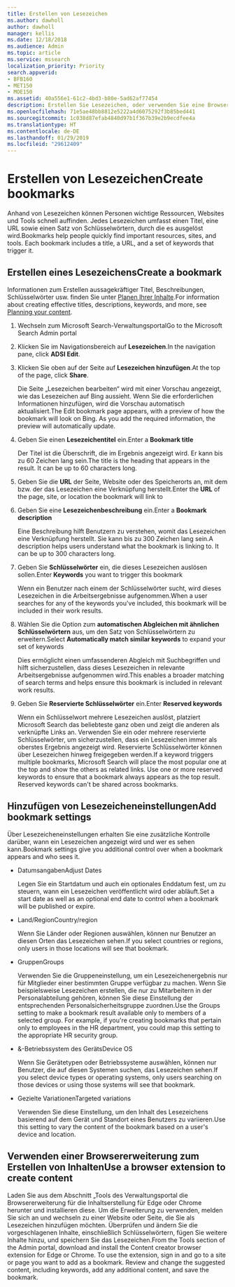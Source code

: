 ```yaml
---
title: Erstellen von Lesezeichen
ms.author: dawholl
author: dawholl
manager: kellis
ms.date: 12/18/2018
ms.audience: Admin
ms.topic: article
ms.service: mssearch
localization_priority: Priority
search.appverid:
- BFB160
- MET150
- MOE150
ms.assetid: 40a556e1-61c2-4bd3-b80e-5ad62af77454
description: Erstellen Sie Lesezeichen, oder verwenden Sie eine Browsererweiterung, um diese zu Ihren Microsoft Search-Arbeitsergebnissen hinzuzufügen.
ms.openlocfilehash: 71e5ae48bb8812e5222a4d6075292f3b85bed441
ms.sourcegitcommit: 1c038d87efab4840d97b1f367b39e2b9ecdfee4a
ms.translationtype: HT
ms.contentlocale: de-DE
ms.lasthandoff: 01/29/2019
ms.locfileid: "29612409"
---
```

# <a name="create-bookmarks"></a><span data-ttu-id="07334-103">Erstellen von Lesezeichen</span><span class="sxs-lookup"><span data-stu-id="07334-103">Create bookmarks</span></span>

<span data-ttu-id="07334-p101">Anhand von Lesezeichen können Personen wichtige Ressourcen, Websites und Tools schnell auffinden. Jedes Lesezeichen umfasst einen Titel, eine URL sowie einen Satz von Schlüsselwörtern, durch die es ausgelöst wird.</span><span class="sxs-lookup"><span data-stu-id="07334-p101">Bookmarks help people quickly find important resources, sites, and tools. Each bookmark includes a title, a URL, and a set of keywords that trigger it.</span></span>
  
## <a name="create-a-bookmark"></a><span data-ttu-id="07334-106">Erstellen eines Lesezeichens</span><span class="sxs-lookup"><span data-stu-id="07334-106">Create a bookmark</span></span>

<span data-ttu-id="07334-107">Informationen zum Erstellen aussagekräftiger Titel, Beschreibungen, Schlüsselwörter usw. finden Sie unter [Planen Ihrer Inhalte](plan-your-content.md).</span><span class="sxs-lookup"><span data-stu-id="07334-107">For information about creating effective titles, descriptions, keywords, and more, see [Planning your content](plan-your-content.md).</span></span>
  
1. <span data-ttu-id="07334-108">Wechseln zum Microsoft Search-Verwaltungsportal</span><span class="sxs-lookup"><span data-stu-id="07334-108">Go to the Microsoft Search Admin portal</span></span>
    
2. <span data-ttu-id="07334-109">Klicken Sie im Navigationsbereich auf **Lesezeichen**.</span><span class="sxs-lookup"><span data-stu-id="07334-109">In the navigation pane, click **ADSI Edit**.</span></span>
    
3. <span data-ttu-id="07334-110">Klicken Sie oben auf der Seite auf **Lesezeichen hinzufügen**.</span><span class="sxs-lookup"><span data-stu-id="07334-110">At the top of the page, click **Share**.</span></span>
    
    <span data-ttu-id="07334-p102">Die Seite „Lesezeichen bearbeiten“ wird mit einer Vorschau angezeigt, wie das Lesezeichen auf Bing aussieht. Wenn Sie die erforderlichen Informationen hinzufügen, wird die Vorschau automatisch aktualisiert.</span><span class="sxs-lookup"><span data-stu-id="07334-p102">The Edit bookmark page appears, with a preview of how the bookmark will look on Bing. As you add the required information, the preview will automatically update.</span></span>
    
4. <span data-ttu-id="07334-113">Geben Sie einen **Lesezeichentitel** ein.</span><span class="sxs-lookup"><span data-stu-id="07334-113">Enter a **Bookmark title**</span></span>
    
    <span data-ttu-id="07334-p103">Der Titel ist die Überschrift, die im Ergebnis angezeigt wird. Er kann bis zu 60 Zeichen lang sein.</span><span class="sxs-lookup"><span data-stu-id="07334-p103">The title is the heading that appears in the result. It can be up to 60 characters long.</span></span>
    
5. <span data-ttu-id="07334-116">Geben Sie die **URL** der Seite, Website oder des Speicherorts an, mit dem bzw. der das Lesezeichen eine Verknüpfung herstellt.</span><span class="sxs-lookup"><span data-stu-id="07334-116">Enter the **URL** of the page, site, or location the bookmark will link to</span></span> 
    
6. <span data-ttu-id="07334-117">Geben Sie eine **Lesezeichenbeschreibung** ein.</span><span class="sxs-lookup"><span data-stu-id="07334-117">Enter a **Bookmark description**</span></span>
    
    <span data-ttu-id="07334-p104">Eine Beschreibung hilft Benutzern zu verstehen, womit das Lesezeichen eine Verknüpfung herstellt. Sie kann bis zu 300 Zeichen lang sein.</span><span class="sxs-lookup"><span data-stu-id="07334-p104">A description helps users understand what the bookmark is linking to. It can be up to 300 characters long.</span></span>
    
7. <span data-ttu-id="07334-120">Geben Sie **Schlüsselwörter** ein, die dieses Lesezeichen auslösen sollen.</span><span class="sxs-lookup"><span data-stu-id="07334-120">Enter **Keywords** you want to trigger this bookmark</span></span> 
    
    <span data-ttu-id="07334-121">Wenn ein Benutzer nach einem der Schlüsselwörter sucht, wird dieses Lesezeichen in die Arbeitsergebnisse aufgenommen.</span><span class="sxs-lookup"><span data-stu-id="07334-121">When a user searches for any of the keywords you've included, this bookmark will be included in their work results.</span></span>
    
8. <span data-ttu-id="07334-122">Wählen Sie die Option zum **automatischen Abgleichen mit ähnlichen Schlüsselwörtern** aus, um den Satz von Schlüsselwörtern zu erweitern.</span><span class="sxs-lookup"><span data-stu-id="07334-122">Select **Automatically match similar keywords** to expand your set of keywords</span></span> 
    
    <span data-ttu-id="07334-123">Dies ermöglicht einen umfassenderen Abgleich mit Suchbegriffen und hilft sicherzustellen, dass dieses Lesezeichen in relevante Arbeitsergebnisse aufgenommen wird.</span><span class="sxs-lookup"><span data-stu-id="07334-123">This enables a broader matching of search terms and helps ensure this bookmark is included in relevant work results.</span></span>
    
9. <span data-ttu-id="07334-124">Geben Sie **Reservierte Schlüsselwörter** ein.</span><span class="sxs-lookup"><span data-stu-id="07334-124">Enter **Reserved keywords**</span></span>
    
    <span data-ttu-id="07334-p105">Wenn ein Schlüsselwort mehrere Lesezeichen auslöst, platziert Microsoft Search das beliebteste ganz oben und zeigt die anderen als verknüpfte Links an. Verwenden Sie ein oder mehrere reservierte Schlüsselwörter, um sicherzustellen, dass ein Lesezeichen immer als oberstes Ergebnis angezeigt wird. Reservierte Schlüsselwörter können über Lesezeichen hinweg freigegeben werden.</span><span class="sxs-lookup"><span data-stu-id="07334-p105">If a keyword triggers multiple bookmarks, Microsoft Search will place the most popular one at the top and show the others as related links. Use one or more reserved keywords to ensure that a bookmark always appears as the top result. Reserved keywords can't be shared across bookmarks.</span></span>
    
## <a name="add-bookmark-settings"></a><span data-ttu-id="07334-128">Hinzufügen von Lesezeicheneinstellungen</span><span class="sxs-lookup"><span data-stu-id="07334-128">Add bookmark settings</span></span>

<span data-ttu-id="07334-129">Über Lesezeicheneinstellungen erhalten Sie eine zusätzliche Kontrolle darüber, wann ein Lesezeichen angezeigt wird und wer es sehen kann.</span><span class="sxs-lookup"><span data-stu-id="07334-129">Bookmark settings give you additional control over when a bookmark appears and who sees it.</span></span>
  
- <span data-ttu-id="07334-130">Datumsangaben</span><span class="sxs-lookup"><span data-stu-id="07334-130">Adjust Dates</span></span>
    
    <span data-ttu-id="07334-131">Legen Sie ein Startdatum und auch ein optionales Enddatum fest, um zu steuern, wann ein Lesezeichen veröffentlicht wird oder abläuft.</span><span class="sxs-lookup"><span data-stu-id="07334-131">Set a start date as well as an optional end date to control when a bookmark will be published or expire.</span></span> 
    
- <span data-ttu-id="07334-132">Land/Region</span><span class="sxs-lookup"><span data-stu-id="07334-132">Country/region</span></span>
    
    <span data-ttu-id="07334-133">Wenn Sie Länder oder Regionen auswählen, können nur Benutzer an diesen Orten das Lesezeichen sehen.</span><span class="sxs-lookup"><span data-stu-id="07334-133">If you select countries or regions, only users in those locations will see that bookmark.</span></span>
    
- <span data-ttu-id="07334-134">Gruppen</span><span class="sxs-lookup"><span data-stu-id="07334-134">Groups</span></span>
    
    <span data-ttu-id="07334-p106">Verwenden Sie die Gruppeneinstellung, um ein Lesezeichenergebnis nur für Mitglieder einer bestimmten Gruppe verfügbar zu machen. Wenn Sie beispielsweise Lesezeichen erstellen, die nur zu Mitarbeitern in der Personalabteilung gehören, können Sie diese Einstellung der entsprechenden Personalsicherheitsgruppe zuordnen.</span><span class="sxs-lookup"><span data-stu-id="07334-p106">Use the Groups setting to make a bookmark result available only to members of a selected group. For example, if you're creating bookmarks that pertain only to employees in the HR department, you could map this setting to the appropriate HR security group.</span></span>
    
- <span data-ttu-id="07334-137">&amp;-Betriebssystem des Geräts</span><span class="sxs-lookup"><span data-stu-id="07334-137">Device OS</span></span>
    
    <span data-ttu-id="07334-138">Wenn Sie Gerätetypen oder Betriebssysteme auswählen, können nur Benutzer, die auf diesen Systemen suchen, das Lesezeichen sehen.</span><span class="sxs-lookup"><span data-stu-id="07334-138">If you select device types or operating systems, only users searching on those devices or using those systems will see that bookmark.</span></span>
    
- <span data-ttu-id="07334-139">Gezielte Variationen</span><span class="sxs-lookup"><span data-stu-id="07334-139">Targeted variations</span></span>
    
    <span data-ttu-id="07334-140">Verwenden Sie diese Einstellung, um den Inhalt des Lesezeichens basierend auf dem Gerät und Standort eines Benutzers zu variieren.</span><span class="sxs-lookup"><span data-stu-id="07334-140">Use this setting to vary the content of the bookmark based on a user's device and location.</span></span>
    
## <a name="use-a-browser-extension-to-create-content"></a><span data-ttu-id="07334-141">Verwenden einer Browsererweiterung zum Erstellen von Inhalten</span><span class="sxs-lookup"><span data-stu-id="07334-141">Use a browser extension to create content</span></span>

<span data-ttu-id="07334-p107">Laden Sie aus dem Abschnitt „Tools des Verwaltungsportal die Browsererweiterung für die Inhaltserstellung für Edge oder Chrome herunter und installieren diese. Um die Erweiterung zu verwenden, melden Sie sich an und wechseln zu einer Website oder Seite, die Sie als Lesezeichen hinzufügen möchten. Überprüfen und ändern Sie die vorgeschlagenen Inhalte, einschließlich Schlüsselwörtern, fügen Sie weitere Inhalte hinzu, und speichern Sie das Lesezeichen.</span><span class="sxs-lookup"><span data-stu-id="07334-p107">From the Tools section of the Admin portal, download and install the Content creator browser extension for Edge or Chrome. To use the extension, sign in and go to a site or page you want to add as a bookmark. Review and change the suggested content, including keywords, add any additional content, and save the bookmark.</span></span>